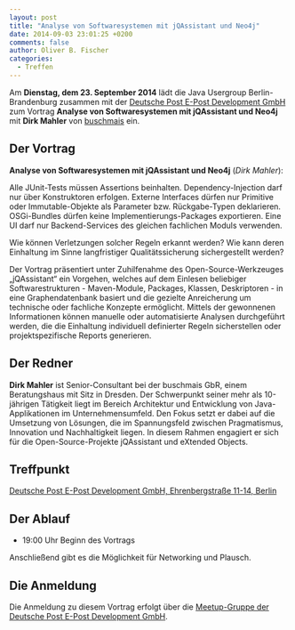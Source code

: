 ```yaml
---
layout: post
title: "Analyse von Softwaresystemen mit jQAssistant und Neo4j"
date: 2014-09-03 23:01:25 +0200
comments: false
author: Oliver B. Fischer
categories: 
  - Treffen
---
```



Am **Dienstag, dem 23. September 2014** lädt die 
Java Usergroup Berlin-Brandenburg zusammen mit der
[Deutsche Post E-Post Development GmbH](http://www.epost.de) 
zum Vortrag **Analyse von Softwaresystemen mit jQAssistant und Neo4j** 
mit **Dirk Mahler**  von [buschmais](http://www.buschmais.de) ein.


## Der Vortrag

**Analyse von Softwaresystemen mit jQAssistant und Neo4j**
(*Dirk Mahler*):

Alle JUnit-Tests müssen Assertions beinhalten. Dependency-Injection
darf nur über Konstruktoren erfolgen. Externe Interfaces dürfen nur
Primitive oder Immutable-Objekte als Parameter bzw. Rückgabe-Typen
deklarieren. OSGi-Bundles dürfen keine Implementierungs-Packages
exportieren. Eine UI darf nur Backend-Services des gleichen fachlichen
Moduls verwenden.

Wie können Verletzungen solcher Regeln erkannt werden? Wie kann deren
Einhaltung im Sinne langfristiger Qualitätssicherung sichergestellt
werden?

Der Vortrag präsentiert unter Zuhilfenahme des Open-Source-Werkzeuges
„jQAssistant“ ein Vorgehen, welches auf dem Einlesen beliebiger
Softwarestrukturen - Maven-Module, Packages, Klassen, Deskriptoren -
in eine Graphendatenbank basiert und die gezielte Anreicherung um
technische oder fachliche Konzepte ermöglicht. Mittels der gewonnenen
Informationen können manuelle oder automatisierte Analysen
durchgeführt werden, die die Einhaltung individuell definierter Regeln
sicherstellen oder projektspezifische Reports generieren.

## Der Redner

**Dirk Mahler** 
ist Senior-Consultant bei der buschmais GbR, einem
Beratungshaus mit Sitz in Dresden. Der Schwerpunkt seiner mehr als
10-jährigen Tätigkeit liegt im Bereich Architektur und Entwicklung von
Java-Applikationen im Unternehmensumfeld. Den Fokus setzt er dabei auf
die Umsetzung von Lösungen, die im Spannungsfeld zwischen
Pragmatismus, Innovation und Nachhaltigkeit liegen. In diesem Rahmen
engagiert er sich für die Open-Source-Projekte jQAssistant und
eXtended Objects.

## Treffpunkt 

[Deutsche Post E-Post Development GmbH, Ehrenbergstraße 11-14, Berlin](https://www.google.com/maps/preview?f=q&hl=en&q=Ehrenbergstra%C3%9Fe+11-14,+Berlin,+de)

## Der Ablauf

- 19:00 Uhr Beginn des Vortrags

Anschließend gibt es die Möglichkeit für Networking und Plausch.

## Die Anmeldung

Die Anmeldung zu diesem Vortrag erfolgt über die [Meetup-Gruppe der
Deutsche Post E-Post Development GmbH](http://www.meetup.com/eposttechtalk/events/205098082/).








